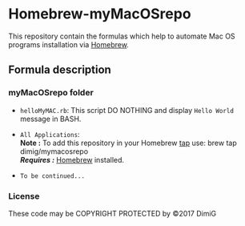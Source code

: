 Homebrew-myMacOSrepo
====================
This repository contain the formulas which help to automate Mac OS programs installation via [Homebrew][homebrew].

Formula description
-------------------

### myMacOSrepo folder

* `helloMyMAC.rb`: This script DO NOTHING and display `Hello World` message in BASH.<br>

* `All Applications`:<br>
   **Note :** To add this repository in your Homebrew [tap][brewtap] use: brew tap dimig/mymacosrepo<br>
   ***Requires :*** [Homebrew][homebrew] installed.<br>

* `To be continued...`

### License

These code may be COPYRIGHT PROTECTED by ©2017 DimiG

[homebrew]:https://brew.sh
[brewtap]:https://docs.brew.sh/brew-tap.html

